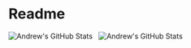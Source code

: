 # Readme
<p>
<img src="https://github-readme-stats.vercel.app/api?username=EverestClimber&show_icons=true&theme=gotham" alt="Andrew's GitHub Stats" />
&nbsp;
<img src="https://github-readme-stats.vercel.app/api/top-langs/?username=EverestClimber&layout=compact&theme=gotham" alt="Andrew's GitHub Stats" />
</p>
